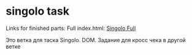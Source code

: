 # singolo task

Links for finished parts:
Full index.html: [Singolo Full](https://valerydluski.github.io/singolo/)

Это ветка для таска Singolo. DOM. Задание для кросс чека в другой ветке
